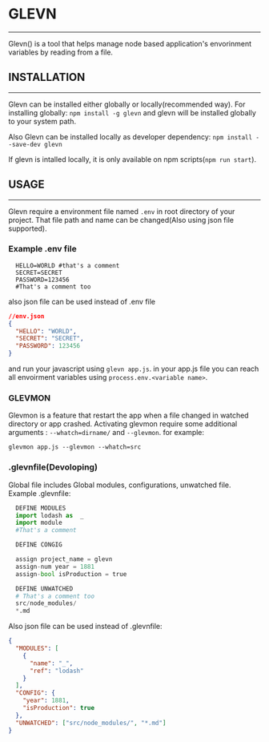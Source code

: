 # GLEVN

---

Glevn() is a tool that helps manage node based application's envorinment variables by reading from a file.

## INSTALLATION

---

Glevn can be installed either globally or locally(recommended way). For installing globally:
`npm install -g glevn`
and glevn will be installed globally to your system path.

Also Glevn can be installed locally as developer dependency:
`npm install --save-dev glevn`

If glevn is intalled locally, it is only available on npm scripts(`npm run start`).

## USAGE

---

Glevn require a environment file named `.env` in root directory of your project. That file path and name can be changed(Also using json file supported).

### Example .env file

```env
  HELLO=WORLD #that's a comment
  SECRET=SECRET
  PASSWORD=123456
  #That's a comment too
```

also json file can be used instead of .env file

```json
//env.json
{
  "HELLO": "WORLD",
  "SECRET": "SECRET",
  "PASSWORD": 123456
}
```

and run your javascript using `glevn app.js`. in your app.js file you can reach all envoirment variables using `process.env.<variable name>`.

### GLEVMON

Glevmon is a feature that restart the app when a file changed in watched directory or app crashed. Activating glevmon require some additional arguments : `--whatch=dirname/` and `--glevmon`. for example:

`glevmon app.js --glevmon --whatch=src`

### .glevnfile(Devoloping)

Global file includes Global modules, configurations, unwatched file. Example .glevnfile:

```python
  DEFINE MODULES
  import lodash as  _
  import module
  #That's a comment

  DEFINE CONGIG

  assign project_name = glevn
  assign-num year = 1881
  assign-bool isProduction = true

  DEFINE UNWATCHED
  # That's a comment too
  src/node_modules/
  *.md

```

Also json file can be used instead of .glevnfile:

```json
{
  "MODULES": [
    {
      "name": "_",
      "ref": "lodash"
    }
  ],
  "CONFIG": {
    "year": 1881,
    "isProduction": true
  },
  "UNWATCHED": ["src/node_modules/", "*.md"]
}
```

